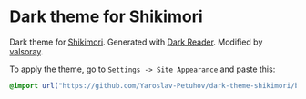 # Dark theme for Shikimori
Dark theme for [Shikimori](https://shikimori.one/ "Shikimori"). Generated with [Dark Reader](https://darkreader.org/ "Dark Reader"). Modified by [valsoray](https://shikimori.one/valsoray "valsoray").

To apply the theme, go to `Settings -> Site Appearance` and paste this:
```css
@import url("https://github.com/Yaroslav-Petuhov/dark-theme-shikimori/blob/master/dark-theme-shikimori-one.css?raw=true");
```

